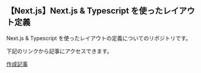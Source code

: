 ## 【Next.js】Next.js & Typescript を使ったレイアウト定義

Next.js & Typescript を使ったレイアウトの定義についてのリポジトリです。

下記のリンクから記事にアクセスできます。

[作成記事](https://learningcode.vercel.app/articles/k4eir2xk1_j6)
